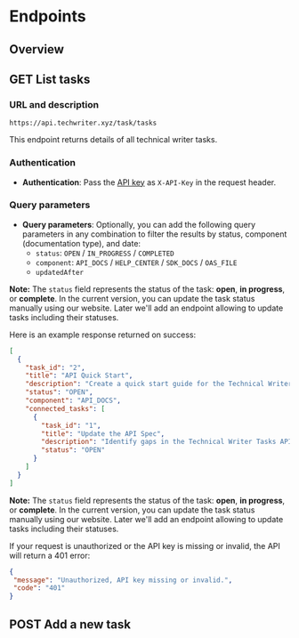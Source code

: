 # Endpoints

## Overview

## GET List tasks

### URL and description

```
https://api.techwriter.xyz/task/tasks
```
This endpoint returns details of all technical writer tasks.

### Authentication

- **Authentication**: Pass the [API key](03-authentication.md) as `X-API-Key` in the request header.

### Query parameters

- **Query parameters**: Optionally, you can add the following query parameters in any combination to filter the results by status, component (documentation type), and date:
  - `status`: `OPEN` / `IN_PROGRESS` / `COMPLETED`
  - `component`: `API_DOCS` / `HELP_CENTER` / `SDK_DOCS` / `OAS_FILE`
  - `updatedAfter`

**Note:** The `status` field represents the status of the task: **open**, **in progress**, or **complete**. In the current version, you can update the task status manually using our website. Later we'll add an endpoint allowing to update tasks including their statuses.

Here is an example response returned on success:

```json
[
  {
    "task_id": "2",
    "title": "API Quick Start",
    "description": "Create a quick start guide for the Technical Writer Tasks API.",
    "status": "OPEN",
    "component": "API_DOCS",
    "connected_tasks": [
      {
        "task_id": "1",
        "title": "Update the API Spec",
        "description": "Identify gaps in the Technical Writer Tasks API Specification and update it.",
        "status": "OPEN"
      }
    ]
  }
]
```

**Note:** The `status` field represents the status of the task: **open**, **in progress**, or **complete**. In the current version, you can update the task status manually using our website. Later we'll add an endpoint allowing to update tasks including their statuses.

If your request is unauthorized or the API key is missing or invalid, the API will return a 401 error:

```json
{
 "message": "Unauthorized, API key missing or invalid.",
 "code": "401"
}
```

## POST Add a new task
